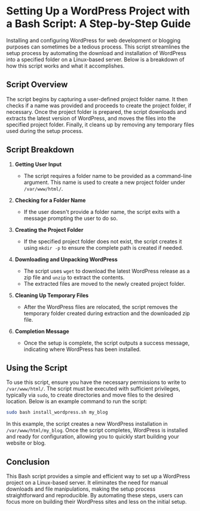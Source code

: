 # Setting Up a WordPress Project with a Bash Script: A Step-by-Step Guide

Installing and configuring WordPress for web development or blogging purposes can sometimes be a tedious process. This script streamlines the setup process by automating the download and installation of WordPress into a specified folder on a Linux-based server. Below is a breakdown of how this script works and what it accomplishes.

## Script Overview

The script begins by capturing a user-defined project folder name. It then checks if a name was provided and proceeds to create the project folder, if necessary. Once the project folder is prepared, the script downloads and extracts the latest version of WordPress, and moves the files into the specified project folder. Finally, it cleans up by removing any temporary files used during the setup process.

## Script Breakdown

1. **Getting User Input**
   - The script requires a folder name to be provided as a command-line argument. This name is used to create a new project folder under `/var/www/html/`.

2. **Checking for a Folder Name**
   - If the user doesn't provide a folder name, the script exits with a message prompting the user to do so.

3. **Creating the Project Folder**
   - If the specified project folder does not exist, the script creates it using `mkdir -p` to ensure the complete path is created if needed.

4. **Downloading and Unpacking WordPress**
   - The script uses `wget` to download the latest WordPress release as a zip file and `unzip` to extract the contents.
   - The extracted files are moved to the newly created project folder.

5. **Cleaning Up Temporary Files**
   - After the WordPress files are relocated, the script removes the temporary folder created during extraction and the downloaded zip file.

6. **Completion Message**
   - Once the setup is complete, the script outputs a success message, indicating where WordPress has been installed.

## Using the Script

To use this script, ensure you have the necessary permissions to write to `/var/www/html/`. The script must be executed with sufficient privileges, typically via `sudo`, to create directories and move files to the desired location. Below is an example command to run the script:

```bash
sudo bash install_wordpress.sh my_blog
```

In this example, the script creates a new WordPress installation in `/var/www/html/my_blog`. Once the script completes, WordPress is installed and ready for configuration, allowing you to quickly start building your website or blog.

## Conclusion

This Bash script provides a simple and efficient way to set up a WordPress project on a Linux-based server. It eliminates the need for manual downloads and file manipulations, making the setup process straightforward and reproducible. By automating these steps, users can focus more on building their WordPress sites and less on the initial setup.
